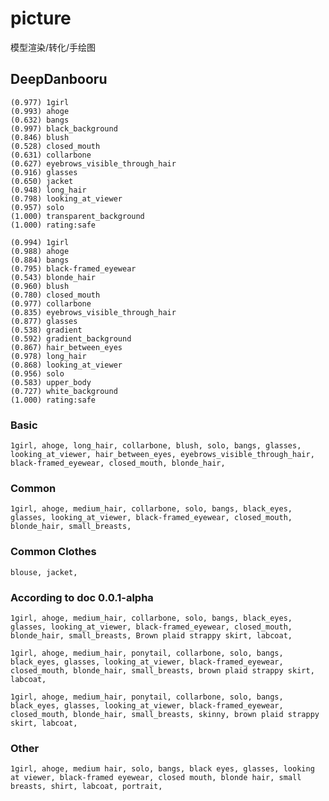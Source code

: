 # picture

模型渲染/转化/手绘图

## DeepDanbooru
```
(0.977) 1girl
(0.993) ahoge
(0.632) bangs
(0.997) black_background
(0.846) blush
(0.528) closed_mouth
(0.631) collarbone
(0.627) eyebrows_visible_through_hair
(0.916) glasses
(0.650) jacket
(0.948) long_hair
(0.798) looking_at_viewer
(0.957) solo
(1.000) transparent_background
(1.000) rating:safe
```

```
(0.994) 1girl
(0.988) ahoge
(0.884) bangs
(0.795) black-framed_eyewear
(0.543) blonde_hair
(0.960) blush
(0.780) closed_mouth
(0.977) collarbone
(0.835) eyebrows_visible_through_hair
(0.877) glasses
(0.538) gradient
(0.592) gradient_background
(0.867) hair_between_eyes
(0.978) long_hair
(0.868) looking_at_viewer
(0.956) solo
(0.583) upper_body
(0.727) white_background
(1.000) rating:safe
```

### Basic
`1girl, ahoge, long_hair, collarbone, blush, solo, bangs, glasses, looking_at_viewer, hair_between_eyes, eyebrows_visible_through_hair, black-framed_eyewear, closed_mouth, blonde_hair, `

### Common
`1girl, ahoge, medium_hair, collarbone, solo, bangs, black_eyes, glasses, looking_at_viewer, black-framed_eyewear, closed_mouth, blonde_hair, small_breasts, `

### Common Clothes
`blouse, jacket, `

### According to doc 0.0.1-alpha
`1girl, ahoge, medium_hair, collarbone, solo, bangs, black_eyes, glasses, looking_at_viewer, black-framed_eyewear, closed_mouth, blonde_hair, small_breasts, Brown plaid strappy skirt, labcoat, `

`1girl, ahoge, medium_hair, ponytail, collarbone, solo, bangs, black_eyes, glasses, looking_at_viewer, black-framed_eyewear, closed_mouth, blonde_hair, small_breasts, brown plaid strappy skirt, labcoat, `

`1girl, ahoge, medium_hair, ponytail, collarbone, solo, bangs, black_eyes, glasses, looking_at_viewer, black-framed_eyewear, closed_mouth, blonde_hair, small_breasts, skinny, brown plaid strappy skirt, labcoat, `

### Other
`1girl, ahoge, medium hair, solo, bangs, black eyes, glasses, looking at viewer, black-framed eyewear, closed mouth, blonde hair, small breasts, shirt, labcoat, portrait, `
